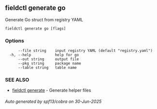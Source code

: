 ## fieldctl generate go

Generate Go struct from registry YAML

```
fieldctl generate go [flags]
```

### Options

```
      --file string    input registry YAML (default "registry.yaml")
  -h, --help           help for go
      --out string     output file
      --pkg string     package name
      --table string   table name
```

### SEE ALSO

* [fieldctl generate](fieldctl_generate.md)	 - Generate helper files

###### Auto generated by spf13/cobra on 30-Jun-2025
